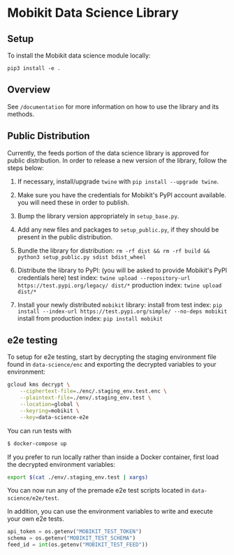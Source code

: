 # Mobikit Data Science Library

## Setup

To install the Mobikit data science module locally:

```
pip3 install -e .
```

## Overview

See `/documentation` for more information on how to use the library and its methods.

## Public Distribution

Currently, the feeds portion of the data science library is approved for public distribution. In order to release a new version of the library, follow the steps below:

1. If necessary, install/upgrade `twine` with `pip install --upgrade twine`.

1. Make sure you have the credentials for Mobikit's PyPl account available. you will need these in order to publish.

1. Bump the library version appropriately in `setup_base.py`.

1. Add any new files and packages to `setup_public.py`, if they should be present in the public distribution.

1. Bundle the library for distribution:
   `rm -rf dist && rm -rf build && python3 setup_public.py sdist bdist_wheel`

1. Distribute the library to PyPl: (you will be asked to provide Mobikit's PyPl credentials here)
   test index: `twine upload --repository-url https://test.pypi.org/legacy/ dist/*`
   production index: `twine upload dist/*`

1. Install your newly distributed `mobikit` library:
   install from test index: `pip install --index-url https://test.pypi.org/simple/ --no-deps mobikit`
   install from production index: `pip install mobikit`

## e2e testing

To setup for e2e testing, start by decrypting the staging environment file found in `data-science/enc` and exporting the decrypted variables to your environment:

```sh
gcloud kms decrypt \
    --ciphertext-file=./enc/.staging_env.test.enc \
    --plaintext-file=./env/.staging_env.test \
    --location=global \
    --keyring=mobikit \
    --key=data-science-e2e
```

You can run tests with

```sh
$ docker-compose up
```

If you prefer to run locally rather than inside a Docker container,
first load the decrypted environment variables:

```sh
export $(cat ./env/.staging_env.test | xargs)
```

You can now run any of the premade e2e test scripts located in `data-science/e2e/test`.

In addition, you can use the environment variables to write and execute your own e2e tests.

```python
api_token = os.getenv("MOBIKIT_TEST_TOKEN")
schema = os.getenv("MOBIKIT_TEST_SCHEMA")
feed_id = int(os.getenv("MOBIKIT_TEST_FEED"))
```
